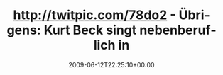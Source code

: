 ---
retweeted: false
source: <a href="http://twitter.com" rel="nofollow">Twitter Web Client</a>
entities:
  hashtags: []
  symbols: []
  user_mentions: []
  urls: []
display_text_range:
- '0'
- '116'
favorite_count: '0'
id_str: '2137598646'
truncated: false
retweet_count: '0'
id: '2137598646'
created_at: Fri Jun 12 22:25:10 +0000 2009
favorited: false
full_text: 'http://twitpic.com/78do2 - Übrigens: Kurt Beck singt nebenberuflich in
  einer thüringer Hardcoreband! Aber pssssst...'
lang: de
tags:
- pesos/twitter
date: '2009-06-12T22:25:10+00:00'
src: https://twitter.com/bascht/status/2137598646
original_url: https://twitter.com/bascht/status/2137598646
type: twitter_tweet
text: 'http://twitpic.com/78do2 - Übrigens: Kurt Beck singt nebenberuflich in einer
  thüringer Hardcoreband! Aber pssssst...'
title: 'http://twitpic.com/78do2 - Übrigens: Kurt Beck singt nebenberuflich in '

---